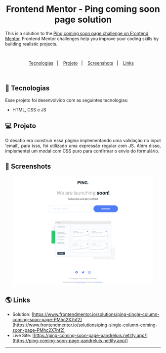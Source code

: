 <h1 align="center"> Frontend Mentor - Ping coming soon page solution </h1>

This is a solution to the [Ping coming soon page challenge on Frontend Mentor](https://www.frontendmentor.io/challenges/ping-single-column-coming-soon-page-5cadd051fec04111f7b848da). Frontend Mentor challenges help you improve your coding skills by building realistic projects.

<br>

<p align="center">
  <a href="#-tecnologias">Tecnologias</a>&nbsp;&nbsp;&nbsp;|&nbsp;&nbsp;&nbsp;
  <a href="#-projeto">Projeto</a>&nbsp;&nbsp;&nbsp;|&nbsp;&nbsp;&nbsp;
  <a href="#-screenshots">Screenshots</a>&nbsp;&nbsp;&nbsp;|&nbsp;&nbsp;&nbsp;
  <a href="#-links">Links</a>&nbsp;&nbsp;&nbsp;
</p>

<br>

## 🚀 Tecnologias

Esse projeto foi desenvolvido com as seguintes tecnologias:

- HTML, CSS e JS

## 💻 Projeto

<p align="justify">O desafio era construir essa página implementando uma validação no input 'email', para isso, foi utilizado uma expressão regular com JS. Além disso, implementei um modal com CSS puro para confirmar o envio do formulário.</p>

## 📸 Screenshots

<p align="center">
  <img alt="ping-coming-soon-page-master" src="./.github/ping-coming-soon-page-master.png" width="90%">
  </p>

## 🌎 Links

- Solution: [https://www.frontendmentor.io/solutions/ping-single-column-coming-soon-page-PMhc2X7nf2](https://www.frontendmentor.io/solutions/ping-single-column-coming-soon-page-PMhc2X7nf2)
- Live Site: [https://ping-coming-soon-page-aandreluis.netlify.app/](https://ping-coming-soon-page-aandreluis.netlify.app/)

---
